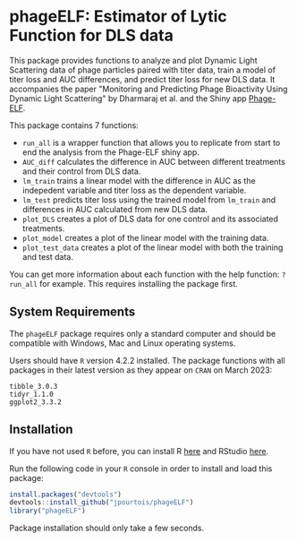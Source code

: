 # phageELF: Estimator of Lytic Function for DLS data

This package provides functions to analyze and plot Dynamic Light Scattering data of phage particles paired with titer data, train a model of titer loss and AUC differences, and predict titer loss for new DLS data. It accompanies the paper "Monitoring and Predicting Phage Bioactivity Using Dynamic Light Scattering" by Dharmaraj et al. and the Shiny app [Phage-ELF](https://jp22.shinyapps.io/shinyapp/).

This package contains 7 functions:

- `run_all` is a wrapper function that allows you to replicate from start to end the analysis from the Phage-ELF shiny app. 
- `AUC_diff` calculates the difference in AUC between different treatments and their control from DLS data.
- `lm_train` trains a linear model with the difference in AUC as the indepedent variable and titer loss as the dependent variable.
- `lm_test` predicts titer loss using the trained model from `lm_train` and differences in AUC calculated from new DLS data.
- `plot_DLS` creates a plot of DLS data for one control and its associated treatments.
- `plot_model` creates a plot of the linear model with the training data.
- `plot_test_data` creates a plot of the linear model with both the training and test data. 

You can get more information about each function with the help function: `?run_all` for example. This requires installing the package first. 

## System Requirements

The `phageELF` package requires only a standard computer and should be compatible with Windows, Mac and Linux operating systems.

Users should have `R` version 4.2.2 installed. The package functions with all packages in their latest version as they appear on `CRAN` on March 2023: 

```
tibble_3.0.3
tidyr_1.1.0
ggplot2_3.3.2
```

## Installation

If you have not used `R` before, you can install R [here](https://www.r-project.org/) and RStudio [here](https://www.rstudio.com/products/rstudio/). 

Run the following code in your `R` console in order to install and load this package:

``` r
install.packages("devtools")
devtools::install_github("jpourtois/phageELF")
library("phageELF")
```
Package installation should only take a few seconds. 
